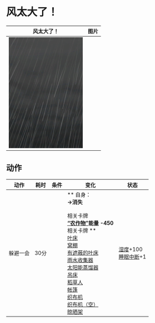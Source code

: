 # 风太大了！  
>   
  
  风太大了！  |   图片   
 ----  |  ----:   
   |  <img decoding="async" src="Sprite/WeatherStorm_Full.png" href="a.md" style="max-width:300px;max-height:300px;">   
  
## 动作  
动作  |  耗时  |  条件  |  变化  |  状态  
----  |  ----  |  ----  |  ----  |  ----  
躲避一会<br>  |  30分  |    |  ** 自身：**<br>→消失<br><br>** 相关卡牌 **<br>[“农作物”](tag_Crop.md)能量  -450<br>** 相关卡牌 **<br>[叶床](LeafBed.md)<br>[窝棚](Shelter.md)<br>[有遮蔽的叶床](ShelteredLeafBed.md)<br>[雨水收集器](RainCatcher.md)<br>[太阳能蒸馏器](SolarStill.md)<br>[吊床](Hammock.md)<br>[稻草人](Scarecrow.md)<br>[帐篷](TentDeployed.md)<br>[织布机](Loom.md)<br>[织布机（空）](LoomEmpty.md)<br>[晾晒架](DryingRack.md)  |  [湿度](Wetness.md)+100<br>[睡眠中断](SleepInterrupt.md)+1  


<script>document.title="风太大了！ - 卡牌生存百科 Card Survival Wiki";</script>